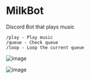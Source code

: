 # MilkBot
Discord Bot that plays music

```
/play - Play music
/queue - Check queue
/loop - Loop the current queue

```

![image](https://user-images.githubusercontent.com/28727157/161148456-a2c9bab9-4ae1-4620-97f4-afb90ea5bb97.png)



![image](https://user-images.githubusercontent.com/28727157/161291910-b8f85697-3dab-4639-ae4c-1103827fb96b.png)


